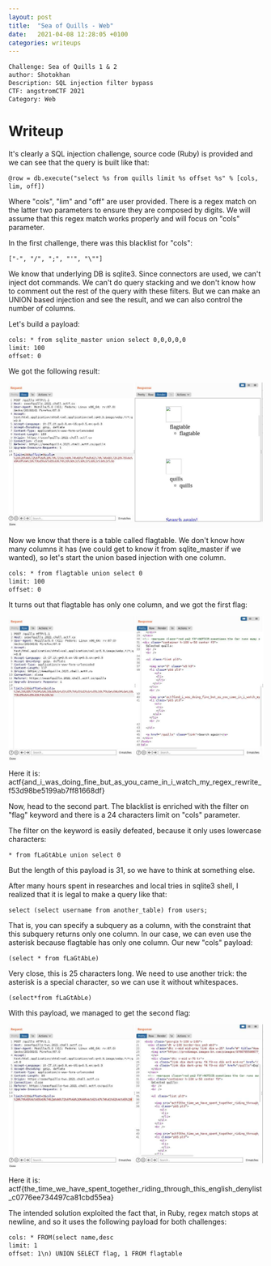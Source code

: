 ```yaml
---
layout: post
title:  "Sea of Quills - Web"
date:   2021-04-08 12:28:05 +0100
categories: writeups
---
```


```
Challenge: Sea of Quills 1 & 2
author: Shotokhan
Description: SQL injection filter bypass
CTF: angstromCTF 2021
Category: Web
```

# Writeup
It's clearly a SQL injection challenge, source code (Ruby) is provided and we can see that the query is built like that:
```
@row = db.execute("select %s from quills limit %s offset %s" % [cols, lim, off])
```
Where "cols", "lim" and "off" are user provided.
There is a regex match on the latter two parameters to ensure they are composed by digits.
We will assume that this regex match works properly and will focus on "cols" parameter.

In the first challenge, there was this blacklist for "cols":
```
["-", "/", ";", "'", "\""]
```
We know that underlying DB is sqlite3. Since connectors are used, we can't inject dot commands.
We can't do query stacking and we don't know how to comment out the rest of the query with these filters.
But we can make an UNION based injection and see the result, and we can also control the number of columns.

Let's build a payload:
```
cols: * from sqlite_master union select 0,0,0,0,0
limit: 100
offset: 0
```
We got the following result:

![tables](https://github.com/pwnthenope/pwnthenope.github.io/blob/main/static/post_images/sea_of_quills_tables.jpg?raw=true)

Now we know that there is a table called flagtable.
We don't know how many columns it has (we could get to know it from sqlite_master if we wanted), so let's start the union based injection with one column.
```
cols: * from flagtable union select 0
limit: 100
offset: 0
```
It turns out that flagtable has only one column, and we got the first flag:

![first_flag](https://github.com/pwnthenope/pwnthenope.github.io/blob/main/static/post_images/sea_of_quills_first_flag.jpg?raw=true)

Here it is: actf{and_i_was_doing_fine_but_as_you_came_in_i_watch_my_regex_rewrite_f53d98be5199ab7ff81668df}

Now, head to the second part.
The blacklist is enriched with the filter on "flag" keyword and there is a 24 characters limit on "cols" parameter.

The filter on the keyword is easily defeated, because it only uses lowercase characters:
```
* from fLaGtAbLe union select 0
```
But the length of this payload is 31, so we have to think at something else.

After many hours spent in researches and local tries in sqlite3 shell, I realized that it is legal to make a query like that:
```
select (select username from another_table) from users;
```
That is, you can specify a subquery as a column, with the constraint that this subquery returns only one column.
In our case, we can even use the asterisk because flagtable has only one column. Our new "cols" payload:
```
(select * from fLaGtAbLe)
```
Very close, this is 25 characters long.
We need to use another trick: the asterisk is a special character, so we can use it without whitespaces.
```
(select*from fLaGtAbLe)
```
With this payload, we managed to get the second flag:

![second_flag](https://github.com/pwnthenope/pwnthenope.github.io/blob/main/static/post_images/sea_of_quills_second_flag.jpg?raw=true)

Here it is: actf{the_time_we_have_spent_together_riding_through_this_english_denylist_c0776ee734497ca81cbd55ea}

The intended solution exploited the fact that, in Ruby, regex match stops at newline, and so it uses the following payload for both challenges:
```
cols: * FROM(select name,desc
limit: 1
offset: 1\n) UNION SELECT flag, 1 FROM flagtable
```
